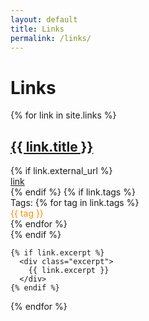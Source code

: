 ```yaml
---
layout: default
title: Links
permalink: /links/
---
```

<style>
    .tag {
        display: flex;
        flex-wrap: wrap;
        gap: 0.5rem;
        color: darkorange;
    }
</style>

# Links

{% for link in site.links %}
  <article class="link-entry">
    <h2><a href="{{ link.url | relative_url }}">{{ link.title }}</a></h2>
    {% if link.external_url %}
      <div class="external-link">
        <a href="{{ link.external_url }}" target="_blank" rel="noopener noreferrer">link</a>
      </div>
    {% endif %}
    {% if link.tags %}
      <div class="tags">
        Tags: 
        {% for tag in link.tags %}
          <span class="tag">{{ tag }}</span>
        {% endfor %}
      </div>
    {% endif %}

    {% if link.excerpt %}
      <div class="excerpt">
        {{ link.excerpt }}
      </div>
    {% endif %}
  </article>
{% endfor %}